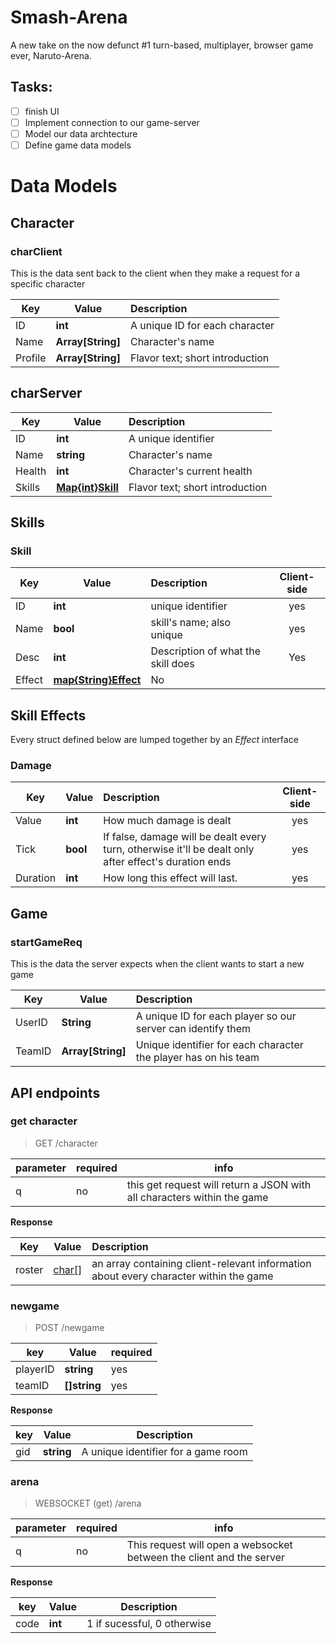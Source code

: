 # Smash-Arena
A new take on the now defunct #1 turn-based, multiplayer, browser game ever, Naruto-Arena.

## Tasks:
- [ ] finish UI
- [ ] Implement connection to our game-server
- [ ] Model our data archtecture   
- [ ] Define game data models 

# Data Models

## **Character** 
### charClient
This is the data sent back to the client when they make a request for a specific character

| Key | Value | Description |
| --- | ---- | :--- |
| ID | **int** | A unique ID for each character
| Name | **Array[String]** | Character's name
| Profile | **Array[String]** | Flavor text; short introduction

## charServer 

| Key | Value | Description |
| --- | ---- | :--- |
| ID | **int** | A unique identifier
| Name | **string** | Character's name
| Health | **int** | Character's current health
| Skills | [**Map{int}Skill**](#Skills) | Flavor text; short introduction

## **Skills**
### Skill
| Key | Value | Description | Client-side
| --- | ---- | :--- | :---: |
| ID | **int** | unique identifier | yes
| Name | **bool** | skill's name; also unique | yes
| Desc | **int** | Description of what the skill does | Yes
| Effect | [**map{String}Effect**](#Skill-Effects)| No

## **Skill Effects**
Every struct defined below are lumped together by an *Effect* interface 
### Damage 

| Key | Value | Description | Client-side
| --- | ---- | :--- | :---: |
| Value | **int** | How much damage is dealt | yes
| Tick | **bool** | If false, damage will be dealt every turn, otherwise it'll be dealt only after effect's duration ends | yes
| Duration | **int** | How long this effect will last. | yes



## Game
### **startGameReq**
This is the data the server expects when the client wants to start a new game

| Key | Value | Description
| --- | ---- | :--- |
| UserID | **String** | A unique ID for each player so our server can identify them
| TeamID | **Array[String]** | Unique identifier for each character the player has on his team

## API endpoints

### get character
> GET    /character

| parameter | required | info
| --- | --- | --- |
| q | no | this get request will return a JSON with all characters within the game

**Response**

| Key | Value | Description
| --- | ---- | :--- |
| roster | [char[]](#charClient) | an array containing client-relevant information about every character within the game

### newgame
> POST   /newgame

| key | Value | required
| --- | --- | --- |
| playerID | **string** | yes
| teamID |**[]string** | yes

**Response** 

| key | Value | Description
| --- | --- | --- |
| gid | **string** | A unique identifier for a game room

### arena
> WEBSOCKET (get)    /arena

| parameter | required | info
| --- | --- | --- |
| q | no | This request will open a websocket between the client and the server

**Response**

| key | Value | Description
| --- | --- | --- |
| code | **int** | 1 if sucessful, 0 otherwise


